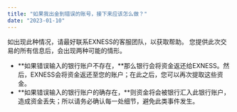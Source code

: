 ```yaml
---
title: "如果我出金到错误的账号，接下来应该怎么做？"
date: "2023-01-10"
---
```


如出现此种情况，请最好联系EXNESS的客服团队，以获取帮助。 您提供此次交易的所有信息后，会出现两种可能的情形。

- **如果错误输入的银行账户不存在，**那么银行会将资金返还给EXNESS。然后，EXNESS会将资金返还至您的账户；在此之后，您可以再次提取这些资金。
- **如果错误输入的银行账户的确存在，**则资金将会被银行汇入此银行账户，造成资金丢失；所以请务必确认每一处细节，避免此类事件发生。
